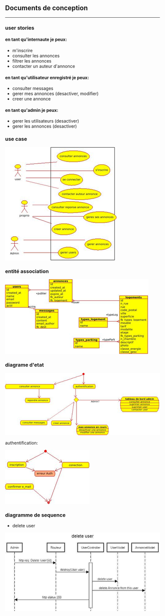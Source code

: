 ## Documents de conception

---

### user stories

#### en tant qu'internaute je peux:
* m'inscrire
* consulter les annonces
* filtrer les annonces
* contacter un auteur d'annonce

#### en tant qu'utilisateur enregistré je peux:
* consulter messages
* gerer mes annonces (desactiver, modifier)
* creer une annonce

#### en tant qu'admin je peux:
* gerer les utilisateurs (desactiver) 
* gerer les annonces (desactiver) 


### use case
![use case](./useCaseAnnonceImmob.jpeg)

### entité association
![entité asssociation](./entiteRelationImmob.jpg)

### diagrame d'etat

![diagramme d'etats](./etatsAnnImmob2.jpeg)

authentification:

![diagramme d'etats auth](./etatAnnonceImmob_Auth.jpeg)

### diagramme de sequence 

* delete user

![diagramme sequence](./sequence_delete_user.jpg)